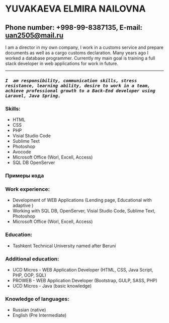 
# YUVAKAEVA ELMIRA NAILOVNA
## Phone number:  +998-99-8387135, E-mail: uan2505@mail.ru

 I am a director in my own company, I work in a customs service and prepare documents as well as a cargo customs declaration. Many years ago I worked  a database programmer. Currently my main goal is training a full stack developer in web applications for work in future.
 <hr>
 
### __*`I  am responsibility, communication skills, stress resistance, learning ability, desire to work in a team, achieve professional growth to a Back-End developer using Laravel, Java Spring.`*__


### Skills: 
* HTML
* CSS
* PHP
* Visial Studio Code
* Sublime Text
* Photoshop 
* Avocode
* Microsoft Office (Worl, Excell, Access)
* SQL DB OpenServer

### Примеры кода
### Work experience:
* Development of WEB Applications (Lending page, Educational with adaptive )
* Working with SQL DB, OpenServer, Visial Studio Code, Sublime Text, Photoshop
* Microsoft Office (Worl, Excell, Access)

### Education:
* Tashkent Technical University named after Beruni 
### Additional education: 
* UCD Micros - WEB Application Developer (HTML, CSS, Java Script, PHP, OOP, SQL)
* PROWEB - WEB Application Developer (Bootstrap, GULP, SASS, PHP)
* UCD Micros - Java (basic knowledge)
### Knowledge of languages: 
* Russian (native)
* English (Pre Intermediate)

